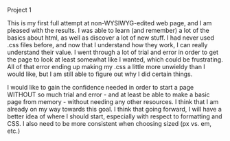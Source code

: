 Project 1

This is my first full attempt at non-WYSIWYG-edited web page, and I am pleased with the results. I was able to learn (and remember) a lot of the basics about html, as well as discover a lot of new stuff. I had never used .css files before, and now that I understand how they work, I can really understand their value. I went through a lot of trial and error in order to get the page to look at least somewhat like I wanted, which could be frustrating. All of that error ending up making my .css a little more unwieldy than I would like, but I am still able to figure out why I did certain things.

I would like to gain the confidence needed in order to start a page WITHOUT so much trial and error - and at least be able to make a basic page from memory - without needing any other resources. I think that I am already on my way towards this goal. I think that going forward, I will have a better idea of where I should start, especially with respect to formatting and CSS. I also need to be more consistent when choosing sized (px vs. em, etc.)

